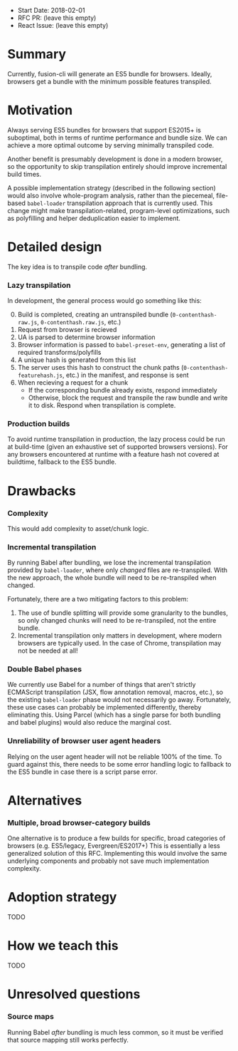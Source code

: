 * Start Date: 2018-02-01
* RFC PR: (leave this empty)
* React Issue: (leave this empty)

# Summary

Currently, fusion-cli will generate an ES5 bundle for browsers. Ideally, browsers get a bundle with the minimum possible features transpiled.

# Motivation

Always serving ES5 bundles for browsers that support ES2015+ is suboptimal, both in terms of runtime performance and bundle size. We can achieve a more optimal outcome by serving minimally transpiled code.

Another benefit is presumably development is done in a modern browser, so the opportunity to skip transpilation entirely should improve incremental build times.

A possible implementation strategy (described in the following section) would also involve whole-program analysis, rather than the piecemeal, file-based `babel-loader` transpilation approach that is currently used. This change might make transpilation-related, program-level optimizations, such as polyfilling and helper deduplication easier to implement.

# Detailed design

The key idea is to transpile code *after* bundling.

### Lazy transpilation

In development, the general process would go something like this:

0. Build is completed, creating an untranspiled bundle (`0-contenthash-raw.js`, `0-contenthash.raw.js`, etc.)
1. Request from browser is recieved
2. UA is parsed to determine browser information
3. Browser information is passed to `babel-preset-env`, generating a list of required transforms/polyfills
4. A unique hash is generated from this list
5. The server uses this hash to construct the chunk paths (`0-contenthash-featurehash.js`, etc.) in the manifest, and response is sent
6. When recieving a request for a chunk
   - If the corresponding bundle already exists, respond immediately
   - Otherwise, block the request and transpile the raw bundle and write it to disk. Respond when transpilation is complete.

### Production builds
To avoid runtime transpilation in production, the lazy process could be run at build-time (given an exhaustive set of supported browsers versions). For any browsers encountered at runtime with a feature hash not covered at buildtime, fallback to the ES5 bundle.

# Drawbacks

### Complexity
This would add complexity to asset/chunk logic.

### Incremental transpilation
By running Babel after bundling, we lose the incremental transpilation provided by `babel-loader`, where only *changed* files are re-transpiled. With the new approach, the whole bundle will need to be re-transpiled when changed.

Fortunately, there are a two mitigating factors to this problem:
1. The use of bundle splitting will provide some granularity to the bundles, so only changed chunks will need to be re-transpiled, not the entire bundle.
2. Incremental transpilation only matters in development, where modern browsers are typically used. In the case of Chrome, transpilation may not be needed at all!

### Double Babel phases
We currently use Babel for a number of things that aren't strictly ECMAScript transpilation (JSX, flow annotation removal, macros, etc.), so the existing `babel-loader` phase would not necessarily go away. Fortunately, these use cases can probably be implemented differently, thereby eliminating this. Using Parcel (which has a single parse for both bundling and babel plugins) would also reduce the marginal cost.

### Unreliability of browser user agent headers
Relying on the user agent header will not be reliable 100% of the time. To guard against this, there needs to be some error handling  logic to fallback to the ES5 bundle in case there is a script parse error.

# Alternatives

### Multiple, broad browser-category builds
One alternative is to produce a few builds for specific, broad categories of browsers (e.g. ES5/legacy, Evergreen/ES2017+)
This is essentially a less generalized solution of this RFC. Implementing this would involve the same underlying components and probably not save much implementation complexity.

# Adoption strategy

TODO

# How we teach this

TODO

# Unresolved questions

### Source maps
Running Babel *after* bundling is much less common, so it must be verified that source mapping still works perfectly.
